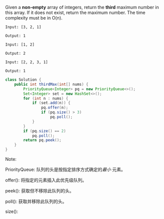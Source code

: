 Given a **non-empty** array of integers, return the **third** maximum number in this array. If it does not exist, return the maximum number. The time complexity must be in O(n).



```
Input: [3, 2, 1]

Output: 1
```

```
Input: [1, 2]

Output: 2
```

```
Input: [2, 2, 3, 1]

Output: 1
```



```java
class Solution {
    public int thirdMax(int[] nums) {
        PriorityQueue<Integer> pq = new PriorityQueue<>();
        Set<Integer> set = new HashSet<>();
        for (int n : nums) {
            if (set.add(n)) {
                pq.offer(n);
                if (pq.size() > 3) 
                    pq.poll();
            }
        }
        if (pq.size() == 2)
            pq.poll();
        return pq.peek();
    }
}
```



Note:

PriorityQueue: 队列的头是按指定排序方式确定的*最小* 元素。

offer(): 将指定的元素插入此优先级队列。

peek(): 获取但不移除此队列的头。

poll(): 获取并移除此队列的头。

size():